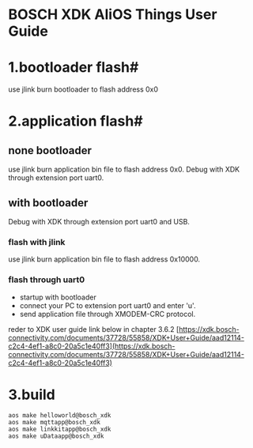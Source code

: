 # BOSCH XDK AliOS Things User Guide #

# #

# 1.bootloader flash#
use jlink burn bootloader to flash address 0x0

# 2.application flash#
## none bootloader ##
use jlink burn application bin file to flash address 0x0. 
Debug with XDK through extension port uart0. 

## with bootloader ##
Debug with XDK through extension port uart0 and USB.
### flash with jlink ###
use jlink burn application bin file to flash address 0x10000.
### flash through uart0 ###
-  startup with bootloader
-  connect your PC to extension port uart0 and enter 'u'.
-  send application file through XMODEM-CRC protocol.

reder to XDK user guide link below in chapter 3.6.2
[https://xdk.bosch-connectivity.com/documents/37728/55858/XDK+User+Guide/aad12114-c2c4-4ef1-a8c0-20a5c1e40ff3](https://xdk.bosch-connectivity.com/documents/37728/55858/XDK+User+Guide/aad12114-c2c4-4ef1-a8c0-20a5c1e40ff3)
# 3.build #
    aos make helloworld@bosch_xdk
    aos make mqttapp@bosch_xdk
    aos make linkkitapp@bosch_xdk
    aos make uDataapp@bosch_xdk